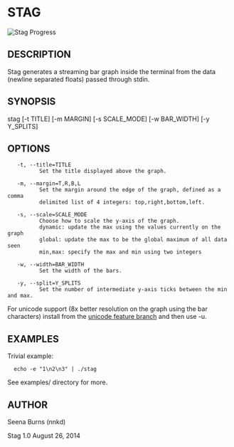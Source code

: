 STAG
===

![Stag Progress](http://i.imgur.com/YqgsMV3.png)

DESCRIPTION
---

Stag generates a streaming bar graph inside the terminal from the data (newline separated floats) passed through stdin.

SYNOPSIS
---
stag  [-t  TITLE]  [-m  MARGIN]  [-s  SCALE\_MODE]  [-w  BAR\_WIDTH]  [-y Y\_SPLITS]


OPTIONS
---
       -t, --title=TITLE
              Set the title displayed above the graph.

       -m, --margin=T,R,B,L
              Set the margin around the edge of the graph, defined as a comma 
              delimited list of 4 integers: top,right,bottom,left.

       -s, --scale=SCALE_MODE
              Choose how to scale the y-axis of the graph.
              dynamic: update the max using the values currently on the graph
              global: update the max to be the global maximum of all data seen
              min,max: specify the max and min using two integers

       -w, --width=BAR_WIDTH
              Set the width of the bars.

       -y, --split=Y_SPLITS
              Set the number of intermediate y-axis ticks between the min and max.

For unicode support (8x better resolution on the graph using the bar characters) install from the [unicode feature branch](https://github.com/seenaburns/stag/tree/unicode) and then use -u.

EXAMPLES
---
Trivial example:

      echo -e "1\n2\n3" | ./stag

See examples/ directory for more.

AUTHOR
---
Seena Burns (nnkd)

Stag 1.0
August 26, 2014
